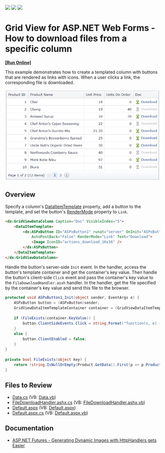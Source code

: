 <!-- default badges list -->
![](https://img.shields.io/endpoint?url=https://codecentral.devexpress.com/api/v1/VersionRange/128539644/13.2.8%2B)
[![](https://img.shields.io/badge/Open_in_DevExpress_Support_Center-FF7200?style=flat-square&logo=DevExpress&logoColor=white)](https://supportcenter.devexpress.com/ticket/details/E5175)
[![](https://img.shields.io/badge/📖_How_to_use_DevExpress_Examples-e9f6fc?style=flat-square)](https://docs.devexpress.com/GeneralInformation/403183)
<!-- default badges end -->
# Grid View for ASP.NET Web Forms - How to download files from a specific column
<!-- run online -->
**[[Run Online]](https://codecentral.devexpress.com/e5175/)**
<!-- run online end -->

This example demonstrates how to create a templated column with buttons that are rendered as links with icons. When a user clicks a link, the corresponding file is downloaded.

![Download a file from a column](downloadFile.png)

## Overview

Specify a column's [DataItemTemplate](https://docs.devexpress.com/AspNet/DevExpress.Web.GridViewDataColumn.DataItemTemplate) property, add a button to the template, and set the button's [RenderMode](https://docs.devexpress.com/AspNet/DevExpress.Web.ASPxButton.RenderMode) property to `Link`.

```aspx
<dx:GridViewDataColumn Caption="Doc" VisibleIndex="5">
    <DataItemTemplate>
        <dx:ASPxButton ID="ASPxButton1" runat="server" OnInit="ASPxButton1_Init" 
            AutoPostBack="False" RenderMode="Link" Text="Download">
            <Image IconID="actions_download_16x16" />
        </dx:ASPxButton>
    </DataItemTemplate>
</dx:GridViewDataColumn>
```

Handle the button's server-side `Init` event. In the handler, access the button's template container and get the container's key value. Then handle the button's client-side `Click` event and pass the container's key value to the `FileDownloadHandler.asxh` handler. In the handler, get the file specified by the container's key value and send this file to the browser.

```cs
protected void ASPxButton1_Init(object sender, EventArgs e) {
    ASPxButton button = (ASPxButton)sender;
    GridViewDataItemTemplateContainer container = (GridViewDataItemTemplateContainer)button.NamingContainer;

    if (FileExists(container.KeyValue)) {
        button.ClientSideEvents.Click = string.Format("function(s, e) {{ window.location = 'FileDownloadHandler.ashx?id={0}'; }}", container.KeyValue);
    }
    else {
        button.ClientEnabled = false;
    }
}

private bool FileExists(object key) {
    return !string.IsNullOrEmpty(Product.GetData().First(p => p.ProductID.Equals(key)).ImagePath);
}
```

## Files to Review

* [Data.cs](./CS/WebSite/App_Code/Data.cs) (VB: [Data.vb](./VB/WebSite/App_Code/Data.vb))
* [FileDownloadHandler.ashx.cs](./CS/WebSite/App_Code/FileDownloadHandler.ashx.cs) (VB: [FileDownloadHandler.ashx.vb](./VB/WebSite/App_Code/FileDownloadHandler.ashx.vb))
* [Default.aspx](./CS/WebSite/Default.aspx) (VB: [Default.aspx](./VB/WebSite/Default.aspx))
* [Default.aspx.cs](./CS/WebSite/Default.aspx.cs) (VB: [Default.aspx.vb](./VB/WebSite/Default.aspx.vb))

## Documentation

* [ASP.NET Futures - Generating Dynamic Images with HttpHandlers gets Easier](https://www.hanselman.com/blog/aspnet-futures-generating-dynamic-images-with-httphandlers-gets-easier)
